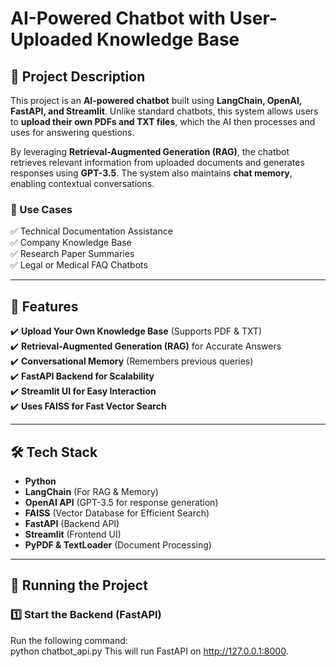 # AI-Powered Chatbot with User-Uploaded Knowledge Base

## 📌 Project Description  
This project is an **AI-powered chatbot** built using **LangChain, OpenAI, FastAPI, and Streamlit**. Unlike standard chatbots, this system allows users to **upload their own PDFs and TXT files**, which the AI then processes and uses for answering questions.  

By leveraging **Retrieval-Augmented Generation (RAG)**, the chatbot retrieves relevant information from uploaded documents and generates responses using **GPT-3.5**. The system also maintains **chat memory**, enabling contextual conversations.  

### 🔹 Use Cases  
✅ Technical Documentation Assistance  
✅ Company Knowledge Base  
✅ Research Paper Summaries  
✅ Legal or Medical FAQ Chatbots  

---

## 📜 Features  
✔️ **Upload Your Own Knowledge Base** (Supports PDF & TXT)  
✔️ **Retrieval-Augmented Generation (RAG)** for Accurate Answers  
✔️ **Conversational Memory** (Remembers previous queries)  
✔️ **FastAPI Backend for Scalability**  
✔️ **Streamlit UI for Easy Interaction**  
✔️ **Uses FAISS for Fast Vector Search**  

---

## 🛠️ Tech Stack  
- **Python**  
- **LangChain** (For RAG & Memory)  
- **OpenAI API** (GPT-3.5 for response generation)  
- **FAISS** (Vector Database for Efficient Search)  
- **FastAPI** (Backend API)  
- **Streamlit** (Frontend UI)  
- **PyPDF & TextLoader** (Document Processing)  

---

## 📌 Running the Project  

### 1️⃣ Start the Backend (FastAPI)  
Run the following command:  
python chatbot_api.py
This will run FastAPI on http://127.0.0.1:8000.

